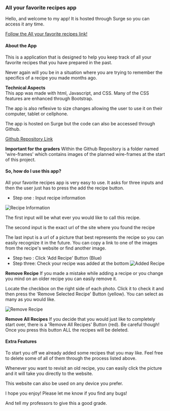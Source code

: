 ### All your favorite recipes app

Hello, and welcome to my app! It is hosted through Surge so you can access it any time.

[Follow the All your favorite recipes link!](recipe-tracker.surge.sh)

#### About the App
This is a application that is designed to help you keep track of all your favorite recipes that you have prepared in the past.

Never again will you be in a situation where you are trying to remember the specifics of a recipe you made months ago.

**Technical Aspects**  
This app was made with html, Javascript, and CSS.  Many of the CSS features are enhanced through Bootstrap.

The app is also reflexive to size changes allowing the user to use it on their computer, tablet or cellphone.

The app is hosted on Surge but the code can also be accessed through Github.

[Github Repository Link](https://github.com/jcgould48/recipe-app)

**Important for the graders** 
Within the Github Repository is a folder named 'wire-frames' which contains images of the planned wire-frames at the start of this project.

#### So, how do I use this app?

All your favorite recipes app is very easy to use.  It asks for three inputs and then the user just has to press the add the recipe button.

* Step one : Input recipe information

![Recipe Information](../recipe-app-final/photos/input-info.png)

The first input will be what ever you would like to call this recipe.

The second input is the exact url of the site where you found the recipe

The last input is a url of a picture that best represents the recipe so you can easily recognize it in the future.  You can copy a link to one of the images from the recipe's website or find another image.

  * Step two : Click 'Add Recipe' Button (Blue)
  * Step three: Check your recipe was added at the bottom
  ![Added Recipe](../recipe-app-final/photos/added-recipe.png)

**Remove Recipe**
If you made a mistake while adding a recipe or you change you mind on an older recipe you can easily remove it. 

Locate the checkbox on the right side of each photo. Click it to check it and then press the 'Remove Selected Recipe' Button (yellow).  You can select as many as you would like.

 ![Remove Recipe](../recipe-app-final/photos/remove-checked.png)

**Remove All Recipes**
If you decide that you would just like to completely start over, there is a 'Remove All Recipes' Button (red).  Be careful though! Once you press this button ALL the recipes will be deleted.

#### Extra Features

To start you off we already added some recipes that you may like.  Feel free to delete some of all of them through the process listed above. 

Whenever you want to revisit an old recipe, you can easily click the picture and it will take you directly to the website.

This website can also be used on any device you prefer.


I hope you enjoy!  Please let me know if you find any bugs! 

And tell my professors to give this a good grade.

